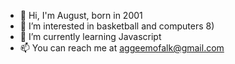 - 👋 Hi, I'm August, born in 2001
- 👀 I’m interested in basketball and computers 8)
- 🌱 I’m currently learning Javascript
- 📫 You can reach me at aggeemofalk@gmail.com

<!---
Mofalk1/Mofalk1 is a ✨ special ✨ repository because its `README.md` (this file) appears on your GitHub profile.
You can click the Preview link to take a look at your changes.
--->
